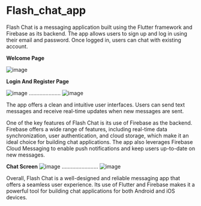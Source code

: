 # Flash_chat_app
Flash Chat is a messaging application built using the Flutter framework and Firebase as its backend. The app allows users to sign up and log in using their email and password. Once logged in, users can chat  with existing account.

**Welcome Page**

![image](https://user-images.githubusercontent.com/91030529/230466591-34fa58c7-e3c8-4a91-a235-350fc7dd8349.png)


**Login And Register Page**

![image](https://user-images.githubusercontent.com/91030529/230466893-a1af4d23-ce27-4dc6-92c3-7897f8fbdcec.png)  .....................  ![image](https://user-images.githubusercontent.com/91030529/230467105-59ccba1c-0804-46a0-832e-f8fd48e571ff.png)


The app offers a clean and intuitive user interfaces. Users can send text messages and receive real-time updates when new messages are sent.

One of the key features of Flash Chat is its use of Firebase as the backend. Firebase offers a wide range of features, including real-time data synchronization, user authentication, and cloud storage, which make it an ideal choice for building chat applications. The app also leverages Firebase Cloud Messaging to enable push notifications and keep users up-to-date on new messages.

**Chat Screen**
![image](https://user-images.githubusercontent.com/91030529/230415123-c125b964-8b4c-4820-8682-0c988143199e.png)  ........................  ![image](https://user-images.githubusercontent.com/91030529/230416329-f1ef7838-99e0-4e3c-9434-c0f917e10b0e.png)


Overall, Flash Chat is a well-designed and reliable messaging app that offers a seamless user experience. Its use of Flutter and Firebase makes it a powerful tool for building chat applications for both Android and iOS devices.
